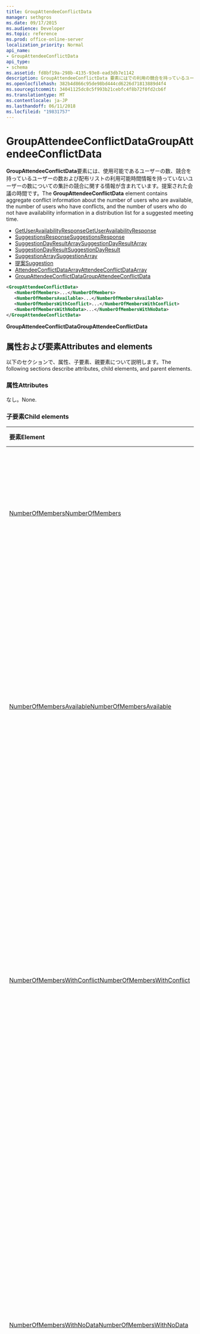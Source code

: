 ```yaml
---
title: GroupAttendeeConflictData
manager: sethgros
ms.date: 09/17/2015
ms.audience: Developer
ms.topic: reference
ms.prod: office-online-server
localization_priority: Normal
api_name:
- GroupAttendeeConflictData
api_type:
- schema
ms.assetid: fd8bf19a-298b-4135-93e8-ead3db7e1142
description: GroupAttendeeConflictData 要素にはでの利用の競合を持っているユーザーの数と、配布に利用可能時間情報を持たないユーザーの数を一覧表示するユーザーの数についての集計の競合に関する情報が含まれます、ミーティング時間を提示します。
ms.openlocfilehash: 382b4d866c95de98bd444cd6226d71813889d4f4
ms.sourcegitcommit: 34041125dc8c5f993b21cebfc4f8b72f0fd2cb6f
ms.translationtype: MT
ms.contentlocale: ja-JP
ms.lasthandoff: 06/11/2018
ms.locfileid: "19831757"
---
```

# <a name="groupattendeeconflictdata"></a><span data-ttu-id="1ab2f-103">GroupAttendeeConflictData</span><span class="sxs-lookup"><span data-stu-id="1ab2f-103">GroupAttendeeConflictData</span></span>

<span data-ttu-id="1ab2f-104">**GroupAttendeeConflictData**要素には、使用可能であるユーザーの数、競合を持っているユーザーの数および配布リストの利用可能時間情報を持っていないユーザーの数についての集計の競合に関する情報が含まれています。提案された会議の時間です。</span><span class="sxs-lookup"><span data-stu-id="1ab2f-104">The **GroupAttendeeConflictData** element contains aggregate conflict information about the number of users who are available, the number of users who have conflicts, and the number of users who do not have availability information in a distribution list for a suggested meeting time.</span></span> 
  
- [<span data-ttu-id="1ab2f-105">GetUserAvailabilityResponse</span><span class="sxs-lookup"><span data-stu-id="1ab2f-105">GetUserAvailabilityResponse</span></span>](getuseravailabilityresponse.md)
- [<span data-ttu-id="1ab2f-106">SuggestionsResponse</span><span class="sxs-lookup"><span data-stu-id="1ab2f-106">SuggestionsResponse</span></span>](suggestionsresponse.md)
- [<span data-ttu-id="1ab2f-107">SuggestionDayResultArray</span><span class="sxs-lookup"><span data-stu-id="1ab2f-107">SuggestionDayResultArray</span></span>](suggestiondayresultarray.md)
- [<span data-ttu-id="1ab2f-108">SuggestionDayResult</span><span class="sxs-lookup"><span data-stu-id="1ab2f-108">SuggestionDayResult</span></span>](suggestiondayresult.md)
- [<span data-ttu-id="1ab2f-109">SuggestionArray</span><span class="sxs-lookup"><span data-stu-id="1ab2f-109">SuggestionArray</span></span>](suggestionarray.md)
- [<span data-ttu-id="1ab2f-110">提案</span><span class="sxs-lookup"><span data-stu-id="1ab2f-110">Suggestion</span></span>](suggestion.md)
- [<span data-ttu-id="1ab2f-111">AttendeeConflictDataArray</span><span class="sxs-lookup"><span data-stu-id="1ab2f-111">AttendeeConflictDataArray</span></span>](attendeeconflictdataarray.md)
- [<span data-ttu-id="1ab2f-112">GroupAttendeeConflictData</span><span class="sxs-lookup"><span data-stu-id="1ab2f-112">GroupAttendeeConflictData</span></span>](groupattendeeconflictdata.md)
  
```xml
<GroupAttendeeConflictData>
   <NumberOfMembers>...</NumberOfMembers>
   <NumberOfMembersAvailable>...</NumberOfMembersAvailable>
   <NumberOfMembersWithConflict>...</NumberOfMembersWithConflict>
   <NumberOfMembersWithNoData>...</NumberOfMembersWithNoData>
</GroupAttendeeConflictData>
```

<span data-ttu-id="1ab2f-113">**GroupAttendeeConflictData**</span><span class="sxs-lookup"><span data-stu-id="1ab2f-113">**GroupAttendeeConflictData**</span></span>

## <a name="attributes-and-elements"></a><span data-ttu-id="1ab2f-114">属性および要素</span><span class="sxs-lookup"><span data-stu-id="1ab2f-114">Attributes and elements</span></span>

<span data-ttu-id="1ab2f-115">以下のセクションで、属性、子要素、親要素について説明します。</span><span class="sxs-lookup"><span data-stu-id="1ab2f-115">The following sections describe attributes, child elements, and parent elements.</span></span>
  
### <a name="attributes"></a><span data-ttu-id="1ab2f-116">属性</span><span class="sxs-lookup"><span data-stu-id="1ab2f-116">Attributes</span></span>

<span data-ttu-id="1ab2f-117">なし。</span><span class="sxs-lookup"><span data-stu-id="1ab2f-117">None.</span></span>
  
### <a name="child-elements"></a><span data-ttu-id="1ab2f-118">子要素</span><span class="sxs-lookup"><span data-stu-id="1ab2f-118">Child elements</span></span>

|<span data-ttu-id="1ab2f-119">**要素**</span><span class="sxs-lookup"><span data-stu-id="1ab2f-119">**Element**</span></span>|<span data-ttu-id="1ab2f-120">**説明**</span><span class="sxs-lookup"><span data-stu-id="1ab2f-120">**Description**</span></span>|
|:-----|:-----|
|[<span data-ttu-id="1ab2f-121">NumberOfMembers</span><span class="sxs-lookup"><span data-stu-id="1ab2f-121">NumberOfMembers</span></span>](numberofmembers.md) <br/> |<span data-ttu-id="1ab2f-122">ユーザー、リソース、およびパブリック フォルダーの配布リストの数を表します。</span><span class="sxs-lookup"><span data-stu-id="1ab2f-122">Represents the number of users, resources, and rooms in a distribution list.</span></span>  <br/> |
|[<span data-ttu-id="1ab2f-123">NumberOfMembersAvailable</span><span class="sxs-lookup"><span data-stu-id="1ab2f-123">NumberOfMembersAvailable</span></span>](numberofmembersavailable.md) <br/> |<span data-ttu-id="1ab2f-124">提案された会議の時間を利用した配布リストのメンバーの数を表します。</span><span class="sxs-lookup"><span data-stu-id="1ab2f-124">Represents the number of distribution list members who are available for a suggested meeting time.</span></span> <span data-ttu-id="1ab2f-125">この要素は、対象となる状態は、**無料**のメンバーを表します。</span><span class="sxs-lookup"><span data-stu-id="1ab2f-125">This element represents members for whom the status is **Free**.</span></span>  <br/> |
|[<span data-ttu-id="1ab2f-126">NumberOfMembersWithConflict</span><span class="sxs-lookup"><span data-stu-id="1ab2f-126">NumberOfMembersWithConflict</span></span>](numberofmemberswithconflict.md) <br/> |<span data-ttu-id="1ab2f-127">提案された会議の時間との競合を持つ配布リストのメンバーの数を表します。</span><span class="sxs-lookup"><span data-stu-id="1ab2f-127">Represents the number of distribution list members who have a conflict with a suggested meeting time.</span></span> <span data-ttu-id="1ab2f-128">この要素では、**ビジー**、**不在時**、または**仮承諾**のステータスを持っているメンバーを表します。</span><span class="sxs-lookup"><span data-stu-id="1ab2f-128">This element represents members who have a **Busy**, **OOF**, or **Tentative** status.</span></span>  <br/> |
|[<span data-ttu-id="1ab2f-129">NumberOfMembersWithNoData</span><span class="sxs-lookup"><span data-stu-id="1ab2f-129">NumberOfMembersWithNoData</span></span>](numberofmemberswithnodata.md) <br/> |<span data-ttu-id="1ab2f-130">提案された会議の時間と比較するための空き/予約済みパブリッシュされたデータを持っていないグループ メンバーの数を表します。</span><span class="sxs-lookup"><span data-stu-id="1ab2f-130">Represents the number of group members who do not have published free/busy data to compare to a suggested meeting time.</span></span> <span data-ttu-id="1ab2f-131">この要素は、メンバー配布リストが大きすぎるのか、**なしのデータ**のステータスを持っているメンバーを表します。</span><span class="sxs-lookup"><span data-stu-id="1ab2f-131">This element represents members of a distribution list that is too large or members who have **No Data** status.</span></span>  <br/> |
   
### <a name="parent-elements"></a><span data-ttu-id="1ab2f-132">親要素</span><span class="sxs-lookup"><span data-stu-id="1ab2f-132">Parent elements</span></span>

|<span data-ttu-id="1ab2f-133">**要素**</span><span class="sxs-lookup"><span data-stu-id="1ab2f-133">**Element**</span></span>|<span data-ttu-id="1ab2f-134">**説明**</span><span class="sxs-lookup"><span data-stu-id="1ab2f-134">**Description**</span></span>|
|:-----|:-----|
|[<span data-ttu-id="1ab2f-135">AttendeeConflictDataArray</span><span class="sxs-lookup"><span data-stu-id="1ab2f-135">AttendeeConflictDataArray</span></span>](attendeeconflictdataarray.md) <br/> |<span data-ttu-id="1ab2f-136">[GetUserAvailability 操作](getuseravailability-operation.md)で指定されたクエリを実行した出席者のために競合データの配列が含まれています。</span><span class="sxs-lookup"><span data-stu-id="1ab2f-136">Contains an array of conflict data for queried attendees identified in the [GetUserAvailability operation](getuseravailability-operation.md).</span></span>  <br/> <span data-ttu-id="1ab2f-137">この要素への XPath 式は、次のようにします。</span><span class="sxs-lookup"><span data-stu-id="1ab2f-137">The following is the XPath expression to this element:</span></span>  <br/>  `/GetUserAvailabilityResponse/SuggestionsResponse/SuggestionDayResultArray/SuggestionDayResult[i]/SuggestionArray/Suggestion[i]/AttendeeConflictDataArray` <br/> |
   
## <a name="remarks"></a><span data-ttu-id="1ab2f-138">備考</span><span class="sxs-lookup"><span data-stu-id="1ab2f-138">Remarks</span></span>

<span data-ttu-id="1ab2f-139">**GroupAttendeeConflictData**要素は、 [GetUserAvailabilityRequest](getuseravailabilityrequest.md)の出席者が配布リストを解決するときの応答であります。</span><span class="sxs-lookup"><span data-stu-id="1ab2f-139">The **GroupAttendeeConflictData** element is present in the response when an attendee in the [GetUserAvailabilityRequest](getuseravailabilityrequest.md) is resolved to a distribution list.</span></span> <span data-ttu-id="1ab2f-140">**GroupAttendeeConflictData**要素は、配布リストのメンバーの 3 つの状態を識別: 利用可能な競合した場合、またはデータがありません。</span><span class="sxs-lookup"><span data-stu-id="1ab2f-140">The **GroupAttendeeConflictData** element identifies three states for members of a distribution list: available, conflicted, or no data.</span></span> <span data-ttu-id="1ab2f-141">配布リストの展開では、最大 100 個のメンバーをサポートします。</span><span class="sxs-lookup"><span data-stu-id="1ab2f-141">Distribution list expansion will support up to 100 members.</span></span> <span data-ttu-id="1ab2f-142">したがって、 [NumberOfMembers](numberofmembers.md)要素は、最大 100 のメンバーを含めることができます。</span><span class="sxs-lookup"><span data-stu-id="1ab2f-142">Therefore, the [NumberOfMembers](numberofmembers.md) element can contain a maximum of 100 members.</span></span> <span data-ttu-id="1ab2f-143">配布リストの展開は、再帰的です。</span><span class="sxs-lookup"><span data-stu-id="1ab2f-143">Distribution list expansion is recursive.</span></span> <span data-ttu-id="1ab2f-144">配布リストには、100 を超えるメンバーを親の合計のメンバーシップを展開する子の配布リストが含まれている、子の配布リストは展開されていないと、 [NumberOfMembersWithNoData](numberofmemberswithnodata.md)の要素数の 1 つのエントリとしてカウントされます。</span><span class="sxs-lookup"><span data-stu-id="1ab2f-144">If a distribution list contains a child distribution list that expands the total parent membership to over 100 members, the child distribution list will not be expanded and will count as a single entry of the [NumberOfMembersWithNoData](numberofmemberswithnodata.md) element count.</span></span> <span data-ttu-id="1ab2f-145">子の配布リストを展開することができます、100 を超えるメンバーを親の合計のメンバーシップを展開しない場合は、そのメンバーシップは展開し、メンバー数は、 **GroupAttendeeConflictData**要素の子要素に追加されます。</span><span class="sxs-lookup"><span data-stu-id="1ab2f-145">If a child distribution list can be expanded and the total parent membership does not expand to over 100 members, its membership is expanded and the member counts are added to the child elements of the **GroupAttendeeConflictData** element.</span></span> 
  
<span data-ttu-id="1ab2f-146">MicrosoftExchange Server 2007 がインストールされているクライアント アクセス サーバーの役割を実行しているコンピューターの EWS 仮想ディレクトリには、この要素を記述するスキーマがあります。</span><span class="sxs-lookup"><span data-stu-id="1ab2f-146">The schema that describes this element is located in the EWS virtual directory of the computer that is running MicrosoftExchange Server 2007 that has the Client Access server role installed.</span></span>
  
## <a name="element-information"></a><span data-ttu-id="1ab2f-147">要素情報</span><span class="sxs-lookup"><span data-stu-id="1ab2f-147">Element information</span></span>

|||
|:-----|:-----|
|<span data-ttu-id="1ab2f-148">名前空間</span><span class="sxs-lookup"><span data-stu-id="1ab2f-148">Namespace</span></span>  <br/> |http://schemas.microsoft.com/exchange/services/2006/types  <br/> |
|<span data-ttu-id="1ab2f-149">スキーマ名</span><span class="sxs-lookup"><span data-stu-id="1ab2f-149">Schema Name</span></span>  <br/> |<span data-ttu-id="1ab2f-150">タイプのスキーマ</span><span class="sxs-lookup"><span data-stu-id="1ab2f-150">Types schema</span></span>  <br/> |
|<span data-ttu-id="1ab2f-151">検証ファイル</span><span class="sxs-lookup"><span data-stu-id="1ab2f-151">Validation File</span></span>  <br/> |<span data-ttu-id="1ab2f-152">Types.xsd</span><span class="sxs-lookup"><span data-stu-id="1ab2f-152">Types.xsd</span></span>  <br/> |
|<span data-ttu-id="1ab2f-153">空に設定可能</span><span class="sxs-lookup"><span data-stu-id="1ab2f-153">Can be Empty</span></span>  <br/> |<span data-ttu-id="1ab2f-154">False</span><span class="sxs-lookup"><span data-stu-id="1ab2f-154">False</span></span>  <br/> |
   
## <a name="see-also"></a><span data-ttu-id="1ab2f-155">関連項目</span><span class="sxs-lookup"><span data-stu-id="1ab2f-155">See also</span></span>

- [<span data-ttu-id="1ab2f-156">GetUserAvailability 操作</span><span class="sxs-lookup"><span data-stu-id="1ab2f-156">GetUserAvailability operation</span></span>](getuseravailability-operation.md)
- [<span data-ttu-id="1ab2f-157">GetUserAvailabilityResponse</span><span class="sxs-lookup"><span data-stu-id="1ab2f-157">GetUserAvailabilityResponse</span></span>](getuseravailabilityresponse.md)
- [<span data-ttu-id="1ab2f-158">ユーザーの状態を取得します。</span><span class="sxs-lookup"><span data-stu-id="1ab2f-158">Getting User Availability</span></span>](http://msdn.microsoft.com/library/d4133fcb-9b0f-4e6b-aadf-a389da83516a%28Office.15%29.aspx)

